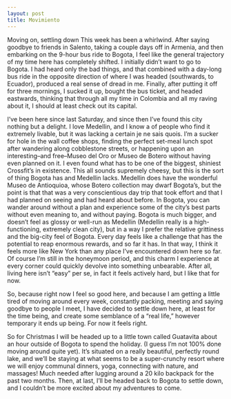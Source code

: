 ```yaml
---
layout: post
title: Movimiento
---
```


Moving on, settling down
This week has been a whirlwind. After saying goodbye to friends in Salento, taking a couple days off in Armenia, and then embarking on the 9-hour bus ride to Bogota, I feel like the general trajectory of my time here has completely shifted. I initially didn’t want to go to Bogota. I had heard only the bad things, and that combined with a day-long bus ride in the opposite direction of where I was headed (southwards, to Ecuador), produced a real sense of dread in me. Finally, after putting it off for three mornings, I sucked it up, bought the bus ticket, and headed eastwards, thinking that through all my time in Colombia and all my raving about it, I should at least check out its capital. 

I’ve been here since last Saturday, and since then I’ve found this city nothing but a delight. I love Medellin, and I know a of people who find it extremely livable, but it was lacking a certain je ne sais quois. I’m a sucker for hole in the wall coffee shops, finding the perfect set-meal lunch spot after wandering along cobblestone streets, or happening upon an interesting–and free–Museo del Oro or Museo de Botero without having even planned on it. I even found what has to be one of the biggest, shiniest Crossfit’s in existence. This all sounds supremely cheesy, but this is the sort of thing Bogota has and Medellin lacks. Medellin does have the wonderful Museo de Antioquioa, whose Botero collection may dwarf Bogota’s, but the point is that that was a very conscientious day trip that took effort and that I had planned on seeing and had heard about before. In Bogota, you can wander around without a plan and experience some of the city’s best parts without even meaning to, and without paying. Bogota is much bigger, and doesn’t feel as glossy or well-run as Medellin (Medellin really is a high-functioning, extremely clean city), but in a way I prefer the relative grittiness and the big-city feel of Bogota. Every day feels like a challenge that has the potential to reap enormous rewards, and so far it has. In that way, I think it feels more like New York than any place I’ve encountered down here so far. Of course I’m still in the honeymoon period, and this charm I experience at every corner could quickly devolve into something unbearable. After all, living here isn’t “easy” per se, in fact it feels actively hard, but I like that for now.

So, because right now I feel so good here, and because I am getting a little tired of moving around every week, constantly packing, meeting and saying goodbye to people I meet, I have decided to settle down here, at least for the time being, and create some semblance of a “real life,” however temporary it ends up being. For now it feels right.

So for Christmas I will be headed up to a little town called Guatavita about an hour outside of Bogota to spend the holiday. (I guess I’m not 100% done moving around quite yet). It’s situated on a really beautiful, perfectly round lake, and we’ll be staying at what seems to be a super-crunchy resort where we will enjoy communal dinners, yoga, connecting with nature, and massages! Much needed after lugging around a 20 kilo backpack for the past two months. Then, at last, I’ll be headed back to Bogota to settle down, and I couldn’t be more excited about my adventures to come. 